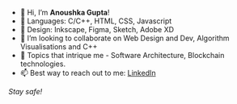 - 👋 Hi, I’m **Anoushka Gupta**!
- 🌱 Languages: C/C++, HTML, CSS, Javascript
- 🥕 Design: Inkscape, Figma, Sketch, Adobe XD
- 💞️ I’m looking to collaborate on Web Design and Dev, Algorithm Visualisations and C++
- 👀 Topics that intrique me - Software Architecture, Blockchain technologies.
- 📫 Best way to reach out to me: [LinkedIn](https://www.linkedin.com/in/anoushkagupta876/)

*Stay safe!*

<!---
anoushkagupta876/anoushkagupta876 is a ✨ special ✨ repository because its `README.md` (this file) appears on your GitHub profile.
You can click the Preview link to take a look at your changes.
--->
